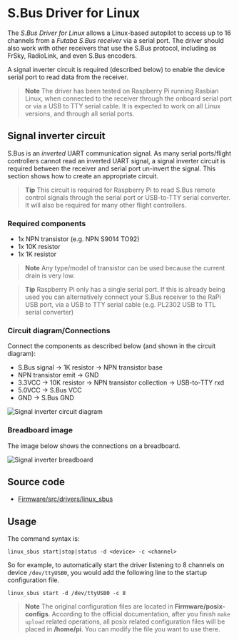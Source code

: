 # S.Bus Driver for Linux

The *S.Bus Driver for Linux* allows a Linux-based autopilot to access up to 16 channels from a *Futaba S.Bus receiver* via a serial port. The driver should also work with other receivers that use the S.Bus protocol, including as FrSky, RadioLink, and even S.Bus encoders. 

A signal inverter circuit is required (described below) to enable the device serial port to read data from the receiver.

> **Note** The driver has been tested on Raspberry Pi running Rasbian Linux, when connected to the receiver through the onboard serial port or via a USB to TTY serial cable. It is expected to work on all Linux versions, and through all serial ports.


## Signal inverter circuit

S.Bus is an *inverted* UART communication signal. As many serial ports/flight controllers cannot read an inverted UART signal, a signal inverter circuit is required between the receiver and serial port un-invert the signal. This section shows how to create an appropriate circuit.

> **Tip** This circuit is required for Raspberry Pi to read S.Bus remote control signals through the serial port or USB-to-TTY serial converter. It will also be required for many other flight controllers.

### Required components

* 1x NPN transistor (e.g. NPN S9014 TO92)  
* 1x 10K resistor
* 1x 1K resistor

> **Note** Any type/model of transistor can be used because the current drain is very low.

<span></span>
> **Tip** Raspberry Pi only has a single serial port. If this is already being used you can alternatively connect your S.Bus receiver to the RaPi USB port, via a USB to TTY serial cable (e.g. PL2302 USB to TTL serial converter)


### Circuit diagram/Connections

Connect the components as described below (and shown in the circuit diagram):

* S.Bus signal &rarr; 1K resistor &rarr; NPN transistor base
* NPN transistor emit &rarr; GND
* 3.3VCC &rarr; 10K resistor &rarr; NPN transistor collection &rarr; USB-to-TTY rxd
* 5.0VCC &rarr; S.Bus VCC
* GND &rarr; S.Bus GND

![Signal inverter circuit diagram](../../assets/driver_sbus_signal_inverter_circuit_diagram.png)


### Breadboard image

The image below shows the connections on a breadboard.

![Signal inverter breadboard](../../assets/driver_sbus_signal_inverter_breadboard.png)


## Source code

* [Firmware/src/drivers/linux_sbus](https://github.com/PX4/Firmware/tree/master/src/drivers/linux_sbus)

## Usage

The command syntax is:

```
linux_sbus start|stop|status -d <device> -c <channel>
```

So for example, to automatically start the driver listening to 8 channels on device `/dev/ttyUSB0`, you would add the following line to the startup configuration file.

```
linux_sbus start -d /dev/ttyUSB0 -c 8
```

> **Note** The original configuration files are located in **Firmware/posix-configs**. According to the official documentation, after you finish `make upload` related operations, all posix related configuration files will be placed in **/home/pi**. You can modify the file you want to use there.

